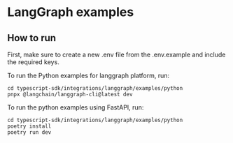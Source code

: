 # LangGraph examples

## How to run

First, make sure to create a new .env file from the .env.example and include the required keys.

To run the Python examples for langgraph platform, run:
```
cd typescript-sdk/integrations/langgraph/examples/python
pnpx @langchain/langgraph-cli@latest dev
```

To run the python examples using FastAPI, run:
```
cd typescript-sdk/integrations/langgraph/examples/python
poetry install
poetry run dev
```

